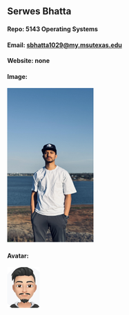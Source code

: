 ## Serwes Bhatta

#### Repo: 5143 Operating Systems

#### Email: sbhatta1029@my.msutexas.edu

#### Website: none

#### Image:

<img src="images/pp.jpg" alt="Profile Photo" width="200">

#### Avatar:

<img src="images/avatar.jpg" width="75">